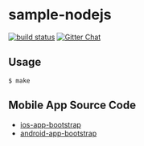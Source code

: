# sample-nodejs

[![build status][travis-image]][travis-url] [![Gitter Chat][gitter-image]][gitter-url]

[gitter-image]: https://img.shields.io/badge/GITTER-join%20chat-green.svg?style=flat-square
[gitter-url]: https://gitter.im/alibaba/macaca
[travis-image]: https://img.shields.io/travis/macaca-sample/sample-nodejs.svg?style=flat-square
[travis-url]: https://travis-ci.org/macaca-sample/sample-nodejs

[circle-image-0]: https://circleci.com/gh/macaca-sample/macaca-test-sample.svg?style=svg
[circle-url-0]: https://circleci.com/gh/macaca-sample/macaca-test-sample

## Usage

```shell
$ make
```

## Mobile App Source Code

- [ios-app-bootstrap](//github.com/xudafeng/ios-app-bootstrap)
- [android-app-bootstrap](//github.com/xudafeng/android-app-bootstrap)
